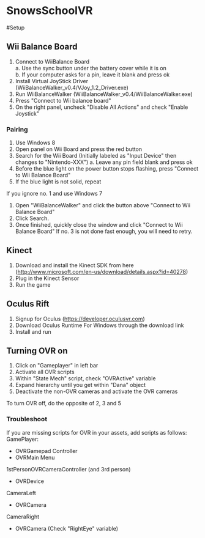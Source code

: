 SnowsSchoolVR
=============

#Setup

## Wii Balance Board

1. Connect to WiiBalance Board  
  a. Use the sync button under the battery cover while it is on  
  b. If your computer asks for a pin, leave it blank and press ok
2. Install Virtual JoyStick Driver (WiiBalanceWalker_v0.4/VJoy_1.2_Driver.exe)
3. Run WiiBalanceWalker (WiiBalanceWalker_v0.4/WiiBalanceWalker.exe)
4. Press "Connect to Wii balance board"
5. On the right panel, uncheck "Disable All Actions" and check "Enable Joystick"

### Pairing
1. Use Windows 8
2. Open panel on Wii Board and press the red button
3. Search for the Wii Board (Initially labeled as "Input Device" then changes to "Nintendo-XXX")
  a. Leave any pin field blank and press ok
4. Before the blue light on the power button stops flashing, press "Connect to Wii Balance Board"
5. If the blue light is not solid, repeat

If you ignore no. 1 and use Windows 7
1. Open "WiiBalanceWalker" and click the button above "Connect to Wii Balance Board"
2. Click Search.
3. Once finished, quickly close the window and click "Connect to Wii Balance Board"
If no. 3 is not done fast enough, you will need to retry.

## Kinect

1. Download and install the Kinect SDK from here (http://www.microsoft.com/en-us/download/details.aspx?id=40278) 
2. Plug in the Kinect Sensor
3. Run the game


## Oculus Rift

1. Signup for Oculus (https://developer.oculusvr.com)
2. Download Oculus Runtime For Windows through the download link
3. Install and run


## Turning OVR on
1. Click on "Gameplayer" in left bar
2. Activate all OVR scripts
3. Within "State Mech" script, check "OVRActive" variable
4. Expand hierarchy until you get within "Dana" object
5. Deactivate the non-OVR cameras and activate the OVR cameras

To turn OVR off, do the opposite of 2, 3 and 5

### Troubleshoot
If you are missing scripts for OVR in your assets, add scripts as follows:  
GamePlayer:
* OVRGamepad Controller
* OVRMain Menu

1stPersonOVRCameraController (and 3rd person)
* OVRDevice

CameraLeft
* OVRCamera

CameraRight
* OVRCamera (Check "RightEye" variable)
